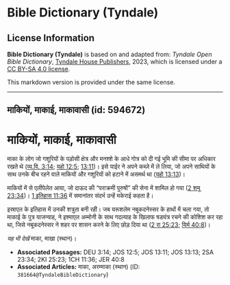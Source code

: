 # Bible Dictionary (Tyndale)

## License Information

**Bible Dictionary (Tyndale)** is based on and adapted from: _Tyndale Open Bible Dictionary_, [Tyndale House Publishers](https://tyndaleopenresources.com/), 2023, which is licensed under a [CC BY-SA 4.0 license](https://creativecommons.org/licenses/by-sa/4.0/legalcode.en).

This markdown version is provided under the same license.



--------------------------------

## माकियों, माकाई, माकावासी (id: 594672)

माकियों, माकाई, माकावासी
========================

माका के लोग जो गशूरियों के पड़ोसी क्षेत्र और मनश्शे के आधे गोत्र को दी गई भूमि की सीमा पर अधिकार रखते थे ([व्य.वि. 3:14](https://ref.ly/Deut3:14); [यहो 12:5](https://ref.ly/Josh12:5); [13:11](https://ref.ly/Josh13:11))। इसे याईर ने अपने कब्ज़े में ले लिया, जो अपने साथियों के साथ उनके बीच रहने वाले माकियों और गशूरियों को हटाने में असमर्थ था ([यहो 13:13](https://ref.ly/Josh13:13))।

माकियों में से एलीपेलेत आया, जो दाऊद की “पराक्रमी पुरुषों” की सेना में शामिल हो गया ([2 शमू 23:34](https://ref.ly/2Sam23:34))। [1 इतिहास 11:36](https://ref.ly/1Chr11:36) में समानांतर संदर्भ उन्हें मकेराई कहता है।

इस्राएल के इतिहास में उनकी शत्रुता बनी रही। जब यरूशलेम नबूकदनेस्सर के हाथों में चला गया, तो माकाई के पुत्र याजन्याह, ने इश्माएल अम्मोनी के साथ गदल्याह के खिलाफ षड्यंत्र रचने की कोशिश कर रहा था, जिसे नबूकदनेस्सर ने शहर पर शासन करने के लिए छोड़ दिया था ([2 रा 25:23](https://ref.ly/2Kgs25:23); [यिर्म 40:8](https://ref.ly/Jer40:8))।

*यह भी देखें* माका, माखा (स्थान)।

* **Associated Passages:** DEU 3:14; JOS 12:5; JOS 13:11; JOS 13:13; 2SA 23:34; 2KI 25:23; 1CH 11:36; JER 40:8
* **Associated Articles:** माका, अरम्माका (स्थान) (ID: `381664@TyndaleBibleDictionary`)

